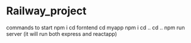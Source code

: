 # Railway_project
commands to start 
npm i
cd forntend
cd myapp
npm i 
cd ..
cd ..
npm run server (it will run both express and reactapp)
